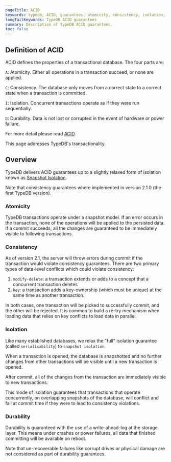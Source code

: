 ```yaml
---
pageTitle: ACID
keywords: typedb, ACID, guarantees, atomicity, consistency, isolation, durability
longTailKeywords: TypeDB ACID guarantees
summary: Description of TypeDB ACID guarantees.
toc: false
---
```


## Definition of ACID

ACID defines the properties of a transactional database. The four parts are:

`A`: Atomicity. Either all operations in a transaction succeed, or none are applied.

`C`: Consistency. The database only moves from a correct state to a correct state when a transaction is committed.

`I`: Isolation. Concurrent transactions operate as if they were run sequentially.

`D`: Durability. Data is not lost or corrupted in the event of hardware or power failure.


For more detail please read [ACID](https://en.wikipedia.org/wiki/ACID).

This page addresses TypeDB's transactionality.

## Overview

TypeDB delivers ACID guarantees up to a slightly relaxed form of isolation known as [Snapshot Isolation](https://en.wikipedia.org/wiki/Snapshot_isolation).

Note that consistency guarantees where implemented in version 2.1.0 (the first TypeDB version).

### Atomicity

TypeDB transactions operate under a snapshot model. If an error occurs in the transaction, none of the operations will be applied
to the persisted data. If a commit succeeds, all the changes are guaranteed to be immediately visible to following transactions.

### Consistency

As of version 2.1, the server will throw errors during commit if the transaction would violate consistency guarantees.
There are two primary types of data-level conflicts which could violate consistency:

1. `modify-delete`: a transaction extends or adds to a concept that a concurrent transaction deletes
2. `key`: a transaction adds a key-ownership (which must be unique) at the same time as another transaction.

In both cases, one transaction will be picked to successfully commit, and the other will be rejected. It is common
to build a re-try mechanism when loading data that relies on key conflicts to load data in parallel.

### Isolation

Like many established databases, we relax the "full" isolation guarantee (called `serialisability`) to `snapshot isolation`.

When a transaction is opened, the database is snapshotted and no further changes from other transactions will be visible
until a new transaction is opened.

After commit, all of the changes from the transaction are immediately visible to new transactions.

This mode of isolation guarantees that transactions that operate concurrently, on overlapping snapshots of the database, will
conflict and fail at commit time if they were to lead to consistency violations.

### Durability

Durability is guaranteed with the use of a write-ahead-log at the storage layer. This means under crashes or power failures,
all data that finished committing will be available on reboot.

Note that un-recoverable failures like corrupt drives or physical damage are not considered as part of durability guarantees.